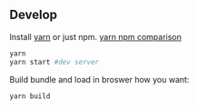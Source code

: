 ## Develop
Install [yarn](https://yarnpkg.com/en/) or just npm. [yarn npm comparison](https://yarnpkg.com/lang/en/docs/migrating-from-npm/)
```bash
yarn 
yarn start #dev server
```
Build bundle and load in broswer how you want:
```bash
yarn build
```

